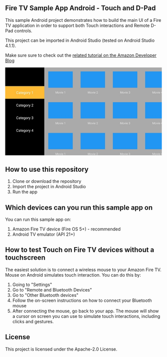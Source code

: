 ## Fire TV Sample App Android - Touch and D-Pad

This sample Android project demonstrates how to build the main UI of a Fire TV application in order to support both Touch interactions and Remote D-Pad controls.

This project can be imported in Android Studio (tested on Android Studio 4.1.1).

Make sure sure to check out the [related tutorial on the Amazon Developer Blog](https://developer.amazon.com/blogs/appstore/post/63ff3988-9d3d-44d5-bbec-111f46895669/how-to-add-touch-interactions-to-android-based-fire-tv-applications)

![Screenshot](/images/screenshot.jpg)

## How to use this repository

1.  Clone or download the repository
2.  Import the project in Android Studio
3.  Run the app

## Which devices can you run this sample app on

You can run this sample app on:
1.  Amazon Fire TV device (Fire OS 5+) - recommended
2.  Android TV emulator (API 21+)

## How to test Touch on Fire TV devices without a touchscreen

The easiest solution is to connect a wireless mouse to your Amazon Fire TV. Mouse on Android simulates touch interaction. You can do this by:

1.  Going to "Settings"
2.  Go to "Remote and Bluetooth Devices"
3.  Go to "Other Bluetooth devices"
4.  Follow the on-screen instructions on how to connect your Bluetooth mouse
5.  After connecting the mouse, go back to your app. The mouse will show a cursor on screen you can use to simulate touch interactions, including clicks and gestures.

## License

This project is licensed under the Apache-2.0 License.

